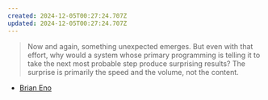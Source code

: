 ```yaml
---
created: 2024-12-05T00:27:24.707Z
updated: 2024-12-05T00:27:24.707Z
---
```

> Now and again, something unexpected emerges. But even with that effort, why would a system whose primary programming is telling it to take the next most probable step produce surprising results? The surprise is primarily the speed and the volume, not the content.

- [Brian Eno](https://www.bostonreview.net/forum_response/ais-walking-dog/)